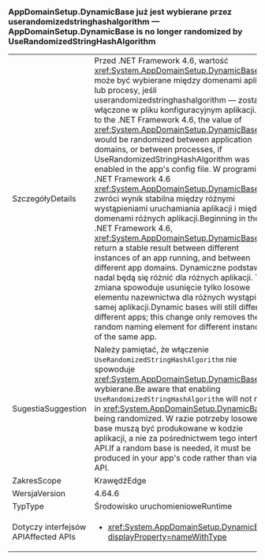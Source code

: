 ### <a name="appdomainsetupdynamicbase-is-no-longer-randomized-by-userandomizedstringhashalgorithm"></a><span data-ttu-id="a2281-101">AppDomainSetup.DynamicBase już jest wybierane przez userandomizedstringhashalgorithm —</span><span class="sxs-lookup"><span data-stu-id="a2281-101">AppDomainSetup.DynamicBase is no longer randomized by UseRandomizedStringHashAlgorithm</span></span>

|   |   |
|---|---|
|<span data-ttu-id="a2281-102">Szczegóły</span><span class="sxs-lookup"><span data-stu-id="a2281-102">Details</span></span>|<span data-ttu-id="a2281-103">Przed .NET Framework 4.6, wartość <xref:System.AppDomainSetup.DynamicBase> może być wybierane między domenami aplikacji lub procesy, jeśli userandomizedstringhashalgorithm — zostało włączone w pliku konfiguracyjnym aplikacji.</span><span class="sxs-lookup"><span data-stu-id="a2281-103">Prior to the .NET Framework 4.6, the value of <xref:System.AppDomainSetup.DynamicBase> would be randomized between application domains, or between processes, if UseRandomizedStringHashAlgorithm was enabled in the app's config file.</span></span> <span data-ttu-id="a2281-104">W programie .NET Framework 4.6 <xref:System.AppDomainSetup.DynamicBase> zwróci wynik stabilna między różnymi wystąpieniami uruchamiania aplikacji i między domenami różnych aplikacji.</span><span class="sxs-lookup"><span data-stu-id="a2281-104">Beginning in the .NET Framework 4.6, <xref:System.AppDomainSetup.DynamicBase> will return a stable result between different instances of an app running, and between different app domains.</span></span> <span data-ttu-id="a2281-105">Dynamiczne podstaw nadal będą się różnić dla różnych aplikacji. Ta zmiana spowoduje usunięcie tylko losowe elementu nazewnictwa dla różnych wystąpień tej samej aplikacji.</span><span class="sxs-lookup"><span data-stu-id="a2281-105">Dynamic bases will still differ for different apps; this change only removes the random naming element for different instances of the same app.</span></span>|
|<span data-ttu-id="a2281-106">Sugestia</span><span class="sxs-lookup"><span data-stu-id="a2281-106">Suggestion</span></span>|<span data-ttu-id="a2281-107">Należy pamiętać, że włączenie <code>UseRandomizedStringHashAlgorithm</code> nie spowoduje <xref:System.AppDomainSetup.DynamicBase> są wybierane.</span><span class="sxs-lookup"><span data-stu-id="a2281-107">Be aware that enabling <code>UseRandomizedStringHashAlgorithm</code> will not result in <xref:System.AppDomainSetup.DynamicBase> being randomized.</span></span> <span data-ttu-id="a2281-108">W razie potrzeby losowe base muszą być produkowane w kodzie aplikacji, a nie za pośrednictwem tego interfejsu API.</span><span class="sxs-lookup"><span data-stu-id="a2281-108">If a random base is needed, it must be produced in your app's code rather than via this API.</span></span>|
|<span data-ttu-id="a2281-109">Zakres</span><span class="sxs-lookup"><span data-stu-id="a2281-109">Scope</span></span>|<span data-ttu-id="a2281-110">Krawędź</span><span class="sxs-lookup"><span data-stu-id="a2281-110">Edge</span></span>|
|<span data-ttu-id="a2281-111">Wersja</span><span class="sxs-lookup"><span data-stu-id="a2281-111">Version</span></span>|<span data-ttu-id="a2281-112">4.6</span><span class="sxs-lookup"><span data-stu-id="a2281-112">4.6</span></span>|
|<span data-ttu-id="a2281-113">Typ</span><span class="sxs-lookup"><span data-stu-id="a2281-113">Type</span></span>|<span data-ttu-id="a2281-114">Środowisko uruchomieniowe</span><span class="sxs-lookup"><span data-stu-id="a2281-114">Runtime</span></span>|
|<span data-ttu-id="a2281-115">Dotyczy interfejsów API</span><span class="sxs-lookup"><span data-stu-id="a2281-115">Affected APIs</span></span>|<ul><li><xref:System.AppDomainSetup.DynamicBase?displayProperty=nameWithType></li></ul>|

